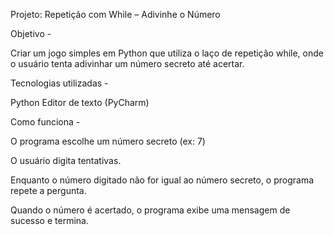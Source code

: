 Projeto: Repetição com While – Adivinhe o Número

Objetivo -

Criar um jogo simples em Python que utiliza o laço de repetição while, onde o usuário tenta adivinhar um número secreto até acertar.

Tecnologias utilizadas -

Python 
Editor de texto (PyCharm)

Como funciona -

O programa escolhe um número secreto (ex: 7)

O usuário digita tentativas.

Enquanto o número digitado não for igual ao número secreto, o programa repete a pergunta.

Quando o número é acertado, o programa exibe uma mensagem de sucesso e termina.
